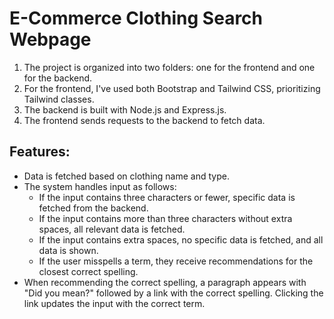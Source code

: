 # E-Commerce Clothing Search Webpage

1) The project is organized into two folders: one for the frontend and one for the backend.
2) For the frontend, I've used both Bootstrap and Tailwind CSS, prioritizing Tailwind classes.
3) The backend is built with Node.js and Express.js.
4) The frontend sends requests to the backend to fetch data.

## Features:

- Data is fetched based on clothing name and type.
- The system handles input as follows:
  - If the input contains three characters or fewer, specific data is fetched from the backend.
  - If the input contains more than three characters without extra spaces, all relevant data is fetched.
  - If the input contains extra spaces, no specific data is fetched, and all data is shown.
  - If the user misspells a term, they receive recommendations for the closest correct spelling.
- When recommending the correct spelling, a paragraph appears with "Did you mean?" followed by a link with the correct spelling. Clicking the link updates the input with the correct term.

